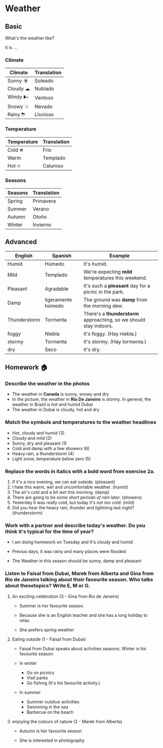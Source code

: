 # Weather
	
## Basic

What's the weather like?
		
It is ...

### Climate
		
| Climate | Translation |
|----------------------|-----------------------|
| Sunny ☀               | Soleado               |
| Cloudy ☁         | Nublado               |
| Windy 🌬                | Ventoso               |
| Snowy ☃              | Nevado                |
| Rainy ⛈              | Lluvioso              |


### Temperature

| Temperature   | Translation |
|---------|-----------------------|
| Cold ❄   | Frío                  |
| Warm    | Templado              |
| Hot 🔥 | Caluroso              |

### Seasons

| Seasons | Translation |
|--------------------|-----------------------|
| Spring             | Primavera             |
| Summer             | Verano                |
| Autumn        | Otoño                 |
| Winter             | Invierno              |

## Advanced

| English        | Spanish | Example                                      |
|--------------|-----------------------|--------------------------------------------------|
| Humid        | Húmedo                | It's humid.     |
| Mild         | Templado              | We're expecting **mild** temperatures this weekend. |
| Pleasant     | Agradable             | It's such a **pleasant** day for a picnic in the park.|
| Damp         | ligeramente húmedo                | The ground was **damp** from the morning dew. |
| Thunderstorm | Tormenta              | There's a **thunderstorm** approaching, so we should stay indoors. |
| foggy | Niebla              | It's foggy. (Hay niebla.) |
| stormy | Tormenta              | It's stormy. (Hay tormenta.) |
| dry | Seco              | It's dry. |

## Homework 🏠

### Describe the weather in the photos

- The weather in **Canada** is sunny, snowy and dry
- In the picture, the weather in **Rio De Janeiro** is stormy. In general, the weather in Brazil is hot and humid
Dubai
- The weather in Dubai is cloudy, hot and dry

### Match the symbols and temperatures to the weather headlines

- Hot, cloudy and humid (3)
- Cloudy and mild (2)
- Sunny, dry and pleasant (1)
- Cold and damp with a few showers (6)
- Heavy rain, a thunderstorm (4)
- Light snow, temperature below zero (5)


### Replace the words in italics with a bold word from exercise 2a.

1. If it's a *nice* evening, we can eat outside. (pleasant)
2. I hate this warm, *wet* and uncomfortable weather. (humid)
3. The air's cold and a *bit wet* this morning. (damp)
4. There are going to be some *short periods of rain* later. (showers)
5. Yesterday it was really cold, but today it's *not too cold*. (mild)  
6. Did you hear the heavy rain, thunder and lightning last night? (thunderstorm)

### Work with a partner and describe today's weather. Do you think it's typical for the time of year?

- I am doing homework on Tuesday and It's cloudy and humid 

- Previus days, it was rainy and many places were flooded

- The Weather in this season should be sunny, damp and pleasant


### Listen to Faisal from Dubai, Marek from Alberta and Gina from Rio de Janeiro talking about their favourite season. Who talks about thesetopics? Write E, M or G.

1. An exciting celebration (3 - Gina from Rio de Janeiro)

	- Summer is her favourite season.

	- Because she is an English teacher and she has a long holiday to relax. 

	- She prefers spring weather



2. Eating outside (1 - Faisal from Dubai)

	- Faisal from Dubai speaks about activities seasons. Winter is his favourite season.

	- In winter

		- Go on picnics
		- Visit parks
		- Go fishing (It's his favourite activity.)
	 
	- In summer

		- Summer outdoor activities
		- Swimming in the sea
		- Barbecue on the beach



3. enjoying the colours of nature (2 - Marek from Alberta)

	- Autumn is her favourite season
	
	- She is interested in photography















				
	
	